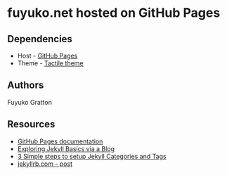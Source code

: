 # fuyuko.net hosted on GitHub Pages

## Dependencies

* Host - [GitHub Pages](https://pages.github.com/)
* Theme - [Tactile theme](https://github.com/pages-themes/tactile) 


## Authors

Fuyuko Gratton

## Resources

* [GitHub Pages documentation](https://docs.github.com/en/pages)
* [Exploring Jekyll Basics via a Blog](https://evanwill.github.io/go-go-ghpages-b/content/3-blog.html)
* [3 Simple steps to setup Jekyll Categories and Tags](https://blog.webjeda.com/jekyll-categories/#create-a-category-page)
* [jekyllrb.com - post](https://jekyllrb.com/docs/posts/)


